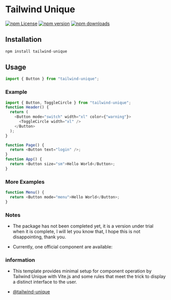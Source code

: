 # Tailwind Unique

[![npm License](https://img.shields.io/badge/license-MIT-blue.svg?style=flat-square)](https://opensource.org/licenses/MIT)
[![npm version](https://img.shields.io/npm/v/tailwind-unique.svg?style=flat-square)](https://www.npmjs.org/package/tailwind-unique)
[![npm downloads](https://img.shields.io/npm/dm/tailwind-unique.svg?style=flat-square)](https://npm-stat.com/charts.html?package=tailwind-unique)

## Installation

```js
npm install tailwind-unique
```

## Usage

```js
import { Button } from "tailwind-unique";
```

### Example

```js
import { Button, ToggleCircle } from "tailwind-unique";
function Header() {
  return (
    <Button mode="switch" width="xl" color={"warning"}>
      <ToggleCircle width="xl" />
    </Button>
  );
}

function Page() {
  return <Button text="login" />;
}
function App() {
  return <Button size="sm">Hello World</Button>;
}
```

### More Examples

```js
function Menu() {
  return <Button mode="menu">Hello World</Button>;
}
```

### Notes

- The package has not been completed yet, it is a version under trial when it is complete, I will let you know that, I hope this is not disappointing, thank you.

- Currently, one official component are available:

### information

- This template provides minimal setup for component operation by Tailwind Unique with Vite.js and some rules that meet the trick to display a distinct interface to the user.

- [@tailwind-unique](https://github.com/vitejs/vite-plugin-react/blob/main/packages/plugin-react/README.md)
